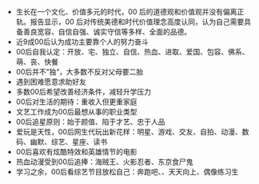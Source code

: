 - 生长在一个文化、价值多元的时代，00 后的道德观和价值观并没有偏离正轨。报告显示，00 后对传统美德和时代价值理念高度认同，认为自己需要具备善良宽容、自信自强、诚实守信等多样、全面的品德。
- 近9成00后认为成功主要靠个人的努力奋斗
- 00后自我认定：开放、宅、独立、自信、热血、进取、爱国、包容、佛系、萌、丧、快餐
- 00后并不”独“，大多数不反对父母要二胎
- 遇到困难愿意求助好友
- 多数00后希望改善经济条件，减轻升学压力
- 00后对生活的期待：重收入但更重家庭
- 文艺工作成为00后最想从事的职业类型
- 00后追星原则：始于颜值、陷于才艺、忠于人品
- 爱玩是天性，00后网生代玩出新花样：明星、游戏、交友、自拍、动漫、数码、幽默、综艺、星座、读书
- 00后喜欢有炫酷特效和英雄情节的电影
- 热血动漫受到00后追捧：海贼王、火影忍者、东京食尸鬼
- 学习之余，00后看综艺节目放松自己：奔跑吧、、天天向上、偶像练习生
